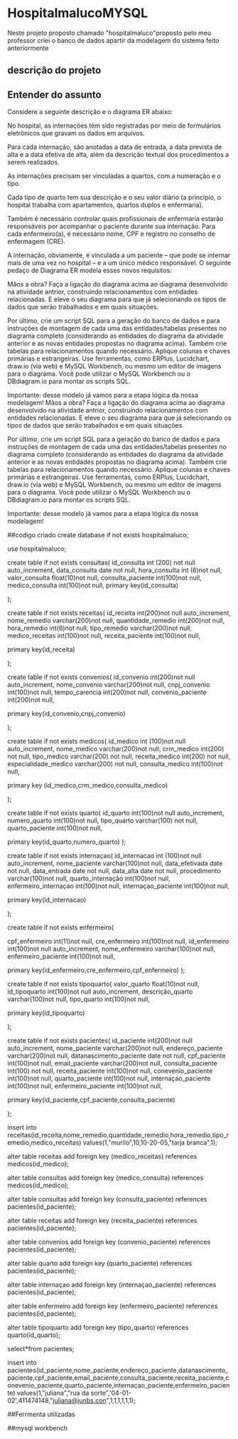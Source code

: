 # HospitalmalucoMYSQL
Neste projeto proposto chamado "hospitalmaluco"proposto pelo meu professor criei o banco de dados apartir da modelagem do sistema feito anteriormente

## descriçâo do projeto

## Entender do assunto
Considere a seguinte descrição e o diagrama ER abaixo:

No hospital, as internações têm sido registradas por meio de formulários eletrônicos que gravam os dados em arquivos. 

Para cada internação, são anotadas a data de entrada, a data prevista de alta e a data efetiva de alta, além da descrição textual dos procedimentos a serem realizados. 

As internações precisam ser vinculadas a quartos, com a numeração e o tipo. 

Cada tipo de quarto tem sua descrição e o seu valor diário (a princípio, o hospital trabalha com apartamentos, quartos duplos e enfermaria).

Também é necessário controlar quais profissionais de enfermaria estarão responsáveis por acompanhar o paciente durante sua internação. Para cada enfermeiro(a), é necessário nome, CPF e registro no conselho de enfermagem (CRE).

A internação, obviamente, é vinculada a um paciente – que pode se internar mais de uma vez no hospital – e a um único médico responsável.
O seguinte pedaço de Diagrama ER modela esses novos requisitos:

Mãos a obra?
Faça a ligação do diagrama acima ao diagrama desenvolvido na atividade antrior, construindo relacionamentos com entidades relacionadas. E eleve o seu diagrama para que já selecionando os tipos de dados que serão trabalhados e em quais situações. 

Por último, crie um script SQL para a geração do banco de dados e para instruções de montagem de cada uma das entidades/tabelas presentes no diagrama completo (considerando as entidades do diagrama da atividade anterior e as novas entidades propostas no diagrama acima). Também crie tabelas para relacionamentos quando necessário. Aplique colunas e chaves primárias e estrangeiras.
Use ferramentas, como ERPlus, Lucidchart, draw.io (via web) e MySQL Workbench, ou mesmo um editor de imagens para o diagrama.  Você pode utilizar o MySQL Workbench ou o DBdiagram.io para montar os scripts SQL.

Importante: desse modelo já vamos para a etapa lógica da nossa modelagem!
Mãos a obra?
Faça a ligação do diagrama acima ao diagrama desenvolvido na atividade antrior, construindo relacionamentos com entidades relacionadas. E eleve o seu diagrama para que já selecionando os tipos de dados que serão trabalhados e em quais situações. 

Por último, crie um script SQL para a geração do banco de dados e para instruções de montagem de cada uma das entidades/tabelas presentes no diagrama completo (considerando as entidades do diagrama da atividade anterior e as novas entidades propostas no diagrama acima). Também crie tabelas para relacionamentos quando necessário. Aplique colunas e chaves primárias e estrangeiras.
Use ferramentas, como ERPlus, Lucidchart, draw.io (via web) e MySQL Workbench, ou mesmo um editor de imagens para o diagrama.  Você pode utilizar o MySQL Workbench ou o DBdiagram.io para montar os scripts SQL.

Importante: desse modelo já vamos para a etapa lógica da nossa modelagem!

##codigo criado
create database if not exists hospitalmaluco;

use hospitalmaluco;

create table if not exists consultas(
id_consulta int (200) not null auto_increment,
data_consulta date not null,
hora_consulta int (6)not null,
valor_consulta float(10)not null,
consulta_paciente int(100)not null,
medico_consulta int(100)not null,
primary key(id_consulta)

);

create table if not exists receitas(
id_receita int(200)not null auto_increment,
nome_remedio varchar(200)not null,
quantidade_remedio int(200)not null,
hora_remedio int(6)not null,
tipo_remedio varchar(200)not null,
medico_receitas int(100)not null,
receita_paciente int(100)not null,


primary key(id_receita)

);


create table if not exists convenios(
id_convenio int(200)not null auto_increment,
nome_convenio varchar(200)not null,
cnpj_convenio int(100)not null,
tempo_carencia int(200)not null,
convenio_paciente int(200)not null,

primary key(id_convenio,cnpj_convenio)

);



create table if not exists medicos(
id_medico  int (100)not null auto_increment,
nome_medico varchar(200)not null,
crm_medico  int(200) not null,
tipo_medico varchar(200) not null,
receita_medico int(200) not null,
especialidade_medico varchar(200) not null,
consulta_medico int(100)not null,

primary key (id_medico,crm_medico,consulta_medico)



 

);


create table if not exists quarto(
id_quarto int(100)not null auto_increment,
numero_quarto int(100)not null,
tipo_quarto varchar(100) not null,
quarto_paciente int(100)not null,


primary key(id_quarto,numero_quarto)
);

create table  if not exists  internaçao(
id_internacao int (100)not null auto_increment,
nome_paciente  varchar(100)not null,
data_efetivada date not null,
data_entrada date not null,
data_alta   date not null,
procedimento varchar(100)not null,
quarto_internação int(100)not null,
enfermeiro_internaçao int(100)not null,
internaçao_paciente int(100)not null,

primary key(id_internacao)

);



create table if not exists enfermeiro(

cpf_enfermeiro int(11)not null,
cre_enfermeiro int(100)not null,
id_enfermeiro int(100)not null auto_increment,
nome_enfermeiro varchar(100)not null,
enfermeiro_paciente int(100)not null,

primary key(id_enfermeiro,cre_enfermeiro,cpf_enfermeiro)
);

create table if not exists tipoquarto(
valor_quarto float(10)not null,
id_tipoquarto int(100)not null auto_increment,
descrição_quarto varchar(100)not null,
tipo_quarto int(100)not null,

primary key(id_tipoquarto)

);

create table if not exists pacientes(
id_paciente int(200)not null auto_increment,
nome_paciente varchar(200)not null,
endereço_paciente varchar(200)not null,
datanascimento_paciente date not null,
cpf_paciente int(100)not null,
email_paciente varchar(200)not null,
consulta_paciente int(100) not null,
receita_paciente int(100)not null,
conevenio_paciente int(100)not null,
quarto_paciente int(100)not null,
internaçao_paciente int(100)not null,
enfermeiro_paciente int(100)not null,

primary key(id_paciente,cpf_paciente,consulta_paciente)


);




insert into receitas(id_receita,nome_remedio,quantidade_remedio,hora_remedio,tipo_remedio,medico_receitas)
values(1,"murilo",10,10-20-05,"tarja branca",1);


alter table receitas add foreign key (medico_receitas)
references medicos(id_medico);

alter table consultas add foreign key (medico_consulta)
references medicos(id_medico);

alter table consultas add foreign key (consulta_paciente)
references pacientes(id_paciente);

alter table receitas add foreign key (receita_paciente)
references pacientes(id_paciente);

alter table convenios add foreign key (convenio_paciente)
references pacientes(id_paciente);

alter table quarto add foreign key (quarto_paciente)
references pacientes(id_paciente);

alter table internaçao add foreign key (internaçao_paciente)
references pacientes(id_paciente);

alter table enfermeiro add foreign key (enfermeiro_paciente)
references pacientes(id_paciente);

alter table tipoquarto add foreign key (tipo_quarto)
references quarto(id_quarto);

select*from pacientes;

insert into pacientes(id_paciente,nome_paciente,endereço_paciente,datanascimento_paciente,cpf_paciente,email_paciente,consulta_paciente,receita_paciente,conevenio_paciente,quarto_paciente,internaçao_paciente,enfermeiro_paciente)
values(1,"juliana","rua da sorte",'04-01-02',411474148,"juliana@junbs.con",1,1,1,1,1,1);





##Ferrmenta utilizadas

##mysql workbench

